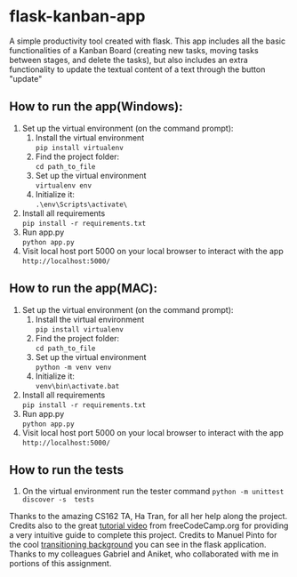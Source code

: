 # flask-kanban-app
A simple productivity tool created with flask. This app includes all the basic functionalities of a Kanban Board (creating new tasks, moving tasks between stages, and delete the tasks), but also includes an extra functionality to update the textual content of a text through the button "update"

## How to run the app(Windows):
1. Set up the virtual environment (on the command prompt):
    1. Install the virtual environment \
  `pip install virtualenv`
    2. Find the project folder: \
    `cd path_to_file`
    3. Set up the virtual environment\
    `virtualenv env`
    4. Initialize it: \
    `.\env\Scripts\activate\`
2. Install all requirements \
  `pip install -r requirements.txt`
3. Run app.py \
  `python app.py`
4. Visit local host port 5000 on your local browser to interact with the app \
    `http://localhost:5000/`


## How to run the app(MAC):
1. Set up the virtual environment (on the command prompt):
    1. Install the virtual environment \
  `pip install virtualenv`
    2. Find the project folder: \
    `cd path_to_file`
    3. Set up the virtual environment\
    `python -m venv venv`
    4. Initialize it: \
    `venv\bin\activate.bat`
2. Install all requirements \
  `pip install -r requirements.txt`
3. Run app.py \
  `python app.py`
4. Visit local host port 5000 on your local browser to interact with the app \
    `http://localhost:5000/`

## How to run the tests

1. On the virtual environment run the tester command
  `python -m unittest discover -s  tests`


Thanks to the amazing CS162 TA, Ha Tran, for all her help along the project. Credits also to the great [tutorial video](https://www.youtube.com/watch?v=Z1RJmh_OqeA&t=2410s) from freeCodeCamp.org for providing a very intuitive guide to complete this project. Credits to Manuel Pinto for the cool [transitioning background](https://1stwebdesigner.com/15-css-background-effects/) you can see in the flask application. Thanks to my colleagues Gabriel and Aniket, who collaborated with me in portions of this assignment.
